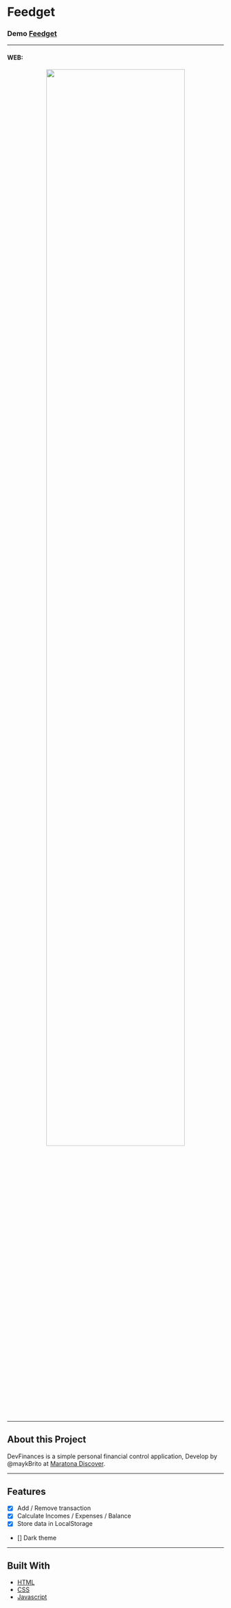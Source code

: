 # Feedget

### Demo [Feedget](https://nlw-return-impulse-web-mu-ten.vercel.app/)

---

<h4>WEB:</h4>
<p align="center"><img src="https://github.com/LuisRuediger/nlw-return-impulse-web/blob/main/assets/Web%20DevFinances.gif" width="80%"/></p>

---

## About this Project

DevFinances is a simple personal financial control application, Develop by @maykBrito at [Maratona Discover](https://www.youtube.com/playlist?list=PLeLKux5eT3kY2mvZUi7IM5T548vfKxGq5).

---

## Features

- [x] Add / Remove transaction
- [x] Calculate Incomes / Expenses / Balance
- [x] Store data in LocalStorage
- [] Dark theme

---

## Built With

- [HTML](https://developer.mozilla.org/en-US/docs/Web/HTML)
- [CSS](https://developer.mozilla.org/en-US/docs/Web/CSS)
- [Javascript](https://developer.mozilla.org/en-US/docs/Web/JavaScript)
